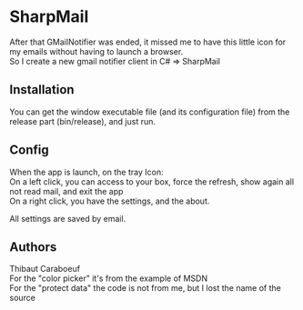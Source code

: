 SharpMail
=========

After that GMailNotifier was ended, it missed me to have this little icon for my emails without having to launch a browser.  
So I create a new gmail notifier client in C# => SharpMail

Installation
------------
You can get the window executable file (and its configuration file) from the release part (bin/release), and just run.

Config
------
When the app is launch, on the tray Icon:  
On a left click, you can access to your box, force the refresh, show again all not read mail, and exit the app  
On a right click, you have the settings, and the about.  

All settings are saved by email.

Authors
-------
Thibaut Caraboeuf  
For the "color picker" it's from the example of MSDN  
For the "protect data" the code is not from me, but I lost the name of the source
